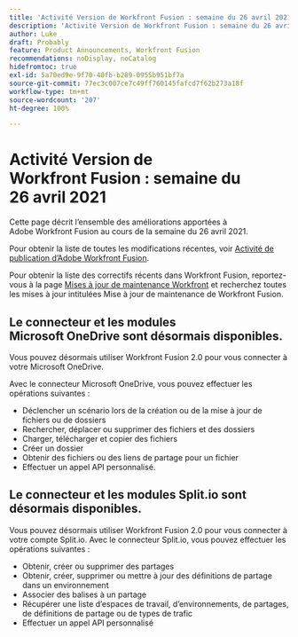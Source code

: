 ```yaml
---
title: 'Activité Version de Workfront Fusion : semaine du 26 avril 2021'
description: 'Activité Version de Workfront Fusion : semaine du 26 avril 2021'
author: Luke
draft: Probably
feature: Product Announcements, Workfront Fusion
recommendations: noDisplay, noCatalog
hidefromtoc: true
exl-id: 5a70ed9e-9f70-40fb-b289-0955b951bf7a
source-git-commit: 77ec3c007ce7c49ff760145fafcd7f62b273a18f
workflow-type: tm+mt
source-wordcount: '207'
ht-degree: 100%

---
```


# Activité Version de Workfront Fusion : semaine du 26 avril 2021

Cette page décrit l’ensemble des améliorations apportées à Adobe Workfront Fusion au cours de la semaine du 26 avril 2021.

Pour obtenir la liste de toutes les modifications récentes, voir [Activité de publication d’Adobe Workfront Fusion](/help/workfront-fusion/fusion-product-releases/fusion-release-activity.md).

Pour obtenir la liste des correctifs récents dans Workfront Fusion, reportez-vous à la page [Mises à jour de maintenance Workfront](https://experienceleague.adobe.com/docs/workfront-known-issues/releases/current-updates.html) et recherchez toutes les mises à jour intitulées Mise à jour de maintenance de Workfront Fusion.

## Le connecteur et les modules Microsoft OneDrive sont désormais disponibles.

Vous pouvez désormais utiliser Workfront Fusion 2.0 pour vous connecter à votre Microsoft OneDrive.

Avec le connecteur Microsoft OneDrive, vous pouvez effectuer les opérations suivantes :

* Déclencher un scénario lors de la création ou de la mise à jour de fichiers ou de dossiers
* Rechercher, déplacer ou supprimer des fichiers et des dossiers
* Charger, télécharger et copier des fichiers
* Créer un dossier
* Obtenir des fichiers ou des liens de partage pour un fichier
* Effectuer un appel API personnalisé.


## Le connecteur et les modules Split.io sont désormais disponibles.

Vous pouvez désormais utiliser Workfront Fusion 2.0 pour vous connecter à votre compte Split.io. Avec le connecteur Split.io, vous pouvez effectuer les opérations suivantes :

* Obtenir, créer ou supprimer des partages
* Obtenir, créer, supprimer ou mettre à jour des définitions de partage dans un environnement
* Associer des balises à un partage
* Récupérer une liste d’espaces de travail, d’environnements, de partages, de définitions de partage ou de types de trafic
* Effectuer un appel API personnalisé
